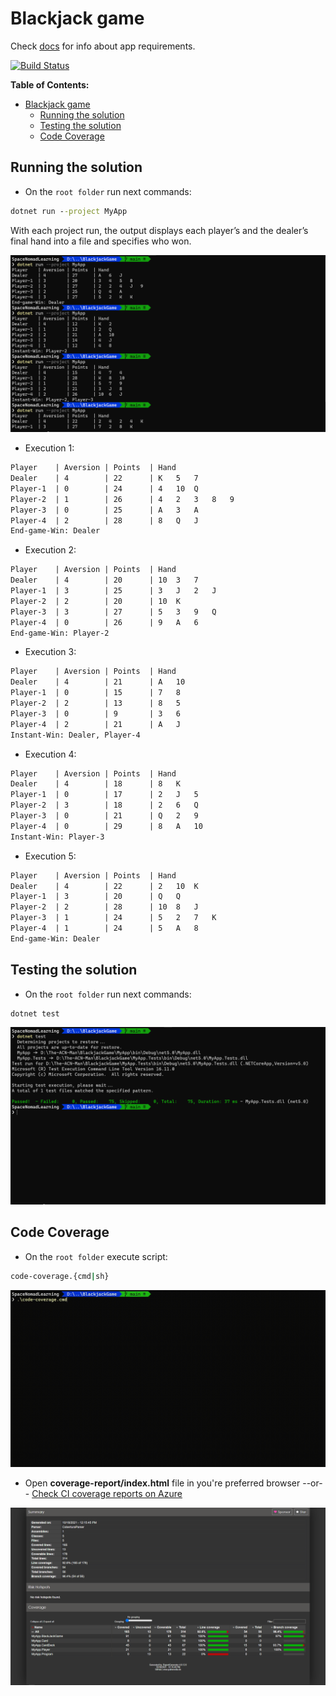 # Blackjack game

Check [docs](./docs/Simplified-Blackjack.md) for info about app requirements.

[![Build Status](https://dev.azure.com/SpaceNomadLearning/BlackJackGame/_apis/build/status/SpaceNomadLearning.BlackjackGame?branchName=main)](https://dev.azure.com/SpaceNomadLearning/BlackJackGame/_build/latest?definitionId=4&branchName=main)

**Table of Contents:**
- [Blackjack game](#blackjack-game)
  - [Running the solution](#running-the-solution)
  - [Testing the solution](#testing-the-solution)
  - [Code Coverage](#code-coverage)

## Running the solution

* On the `root folder` run next commands:

```cmd
dotnet run --project MyApp
```

With each project run, the output displays each player’s and the dealer’s final
hand into a file and specifies who won.

![App Runs](./docs/app-run-examples.png)

* Execution 1:

```txt
Player    | Aversion | Points  | Hand
Dealer    | 4        | 22      | K   5   7
Player-1  | 0        | 24      | 4   10  Q
Player-2  | 1        | 26      | 4   2   3   8   9
Player-3  | 0        | 25      | A   3   A
Player-4  | 2        | 28      | 8   Q   J
End-game-Win: Dealer
```

* Execution 2:

```txt
Player    | Aversion | Points  | Hand
Dealer    | 4        | 20      | 10  3   7
Player-1  | 3        | 25      | 3   J   2   J
Player-2  | 2        | 20      | 10  K
Player-3  | 3        | 27      | 5   3   9   Q
Player-4  | 0        | 26      | 9   A   6
End-game-Win: Player-2
```
* Execution 3:

```txt
Player    | Aversion | Points  | Hand
Dealer    | 4        | 21      | A   10
Player-1  | 0        | 15      | 7   8
Player-2  | 2        | 13      | 8   5
Player-3  | 0        | 9       | 3   6
Player-4  | 2        | 21      | A   J
Instant-Win: Dealer, Player-4
```
* Execution 4:

```txt
Player    | Aversion | Points  | Hand
Dealer    | 4        | 18      | 8   K
Player-1  | 0        | 17      | 2   J   5
Player-2  | 3        | 18      | 2   6   Q
Player-3  | 0        | 21      | Q   2   9
Player-4  | 0        | 29      | 8   A   10
Instant-Win: Player-3
```
* Execution 5:

```txt
Player    | Aversion | Points  | Hand
Dealer    | 4        | 22      | 2   10  K
Player-1  | 3        | 20      | Q   Q
Player-2  | 2        | 28      | 10  8   J
Player-3  | 1        | 24      | 5   2   7   K
Player-4  | 1        | 24      | 5   A   8
End-game-Win: Dealer
```

## Testing the solution

* On the `root folder` run next commands:

```cmd
dotnet test
```

![App-Tests execution](./docs/app-run-tests.png)

## Code Coverage

* On the `root folder` execute script:

```cmd
code-coverage.{cmd|sh}
```

![App-Code-Coverage execution](./docs/app-run-code-coverage.gif)

* Open **coverage-report/index.html** file in you're preferred browser --or--
  [Check CI coverage reports on Azure][CI-coverage]

![App-Code-Coverage HTML](./docs/app-code-coverage-report.png)

<!-- Links: -->
[CI-coverage]: https://dev.azure.com/SpaceNomadLearning/BlackJackGame/_build/results?buildId=273&view=codecoverage-tab
